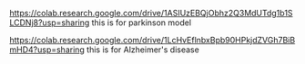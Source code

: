 https://colab.research.google.com/drive/1ASIUzEBQjObhz2Q3MdUTdg1b1SLCDNj8?usp=sharing 
this is for parkinson model



https://colab.research.google.com/drive/1LcHvEflnbxBpb90HPkjdZVGh7BiBmHD4?usp=sharing
this is for Alzheimer's disease
